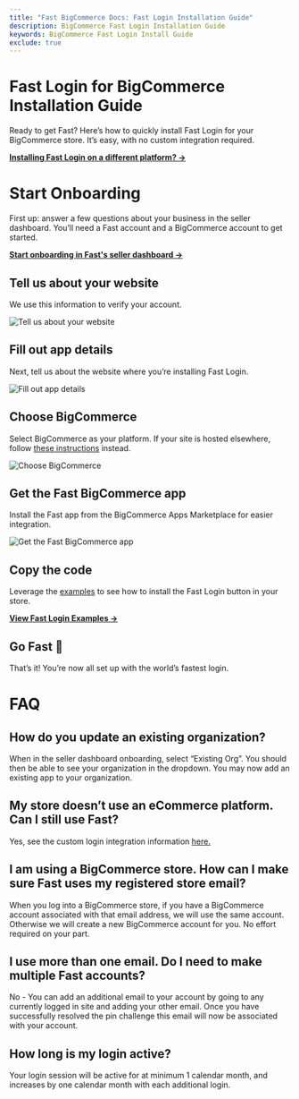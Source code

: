 ```yaml
---
title: "Fast BigCommerce Docs: Fast Login Installation Guide"
description: BigCommerce Fast Login Installation Guide
keywords: BigCommerce Fast Login Install Guide
exclude: true
---
```


# Fast Login for BigCommerce Installation Guide

Ready to get Fast? Here’s how to quickly install Fast Login for your BigCommerce store. It’s easy, with no custom integration required.

[**Installing Fast Login on a different platform? →**](/developer-portal/fast-login-install)

# Start Onboarding

First up: answer a few questions about your business in the seller dashboard. You’ll need a Fast account and a BigCommerce account to get started.

[**Start onboarding in Fast's seller dashboard →**](http://fast.co/business)

## Tell us about your website

We use this information to verify your account.

![Tell us about your website](images/fast-login/FastStep1.png)

## Fill out app details

Next, tell us about the website where you’re installing Fast Login.

![Fill out app details](images/fast-login/FastStep2.png)

## Choose BigCommerce

Select BigCommerce as your platform. If your site is hosted elsewhere, follow [these instructions](/developer-portal/fast-login-install) instead.

![Choose BigCommerce](images/fast-login/FastStep3.png)

## Get the Fast BigCommerce app

Install the Fast app from the BigCommerce Apps Marketplace for easier integration.

![Get the Fast BigCommerce app](images/fast-login/FastStep4.png)

## Copy the code

Leverage the [examples](/developer-portal/fast-login-install-examples) to see how to install the Fast Login button in your store.

[**View Fast Login Examples →**](/developer-portal/fast-login-bigcommerce-examples)

## Go Fast 🚀

That’s it! You’re now all set up with the world’s fastest login.

# FAQ

## How do you update an existing organization?

When in the seller dashboard onboarding, select “Existing Org”. You should then be able to see your organization in the dropdown. You may now add an existing app to your organization.

## My store doesn’t use an eCommerce platform. Can I still use Fast?

Yes, see the custom login integration information [here.](/developer-portal/fast-login-install)

## I am using a BigCommerce store. How can I make sure Fast uses my registered store email?

When you log into a BigCommerce store, if you have a BigCommerce account associated with that email address, we will use the same account. Otherwise we will create a new BigCommerce account for you. No effort required on your part.

## I use more than one email. Do I need to make multiple Fast accounts?

No - You can add an additional email to your account by going to any currently logged in site and adding your other email. Once you have successfully resolved the pin challenge this email will now be associated with your account.

## How long is my login active?

Your login session will be active for at minimum 1 calendar month, and increases by one calendar month with each additional login.
